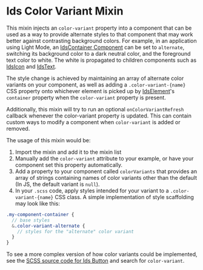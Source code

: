 # Ids Color Variant Mixin

This mixin injects an `color-variant` property into a component that can be used as a way to provide alternate styles to that component that may work better against contrasting background colors.  For example, in an application using Light Mode, an [IdsContainer Component](../ids-container/README.md) can be set to `alternate`, switching its background color to a dark neutral color, and the foreground text color to white.  The white is propagated to children components such as [IdsIcon](../ids-icon/README.md) and [IdsText](../ids-text/README.md).

The style change is achieved by maintaining an array of alternate color variants on your component, as well as adding a `.color-variant-{name}` CSS property onto whichever element is picked up by [IdsElement](../core/README.md)'s `container` property when the `color-variant` property is present.

Additionally, this mixin will try to run an optional `onColorVariantRefresh` callback whenever the color-variant property is updated.  This can contain custom ways to modify a component when `color-variant` is added or removed.

The usage of this mixin would be:

1. Import the mixin and add it to the mixin list
1. Manually add the `color-variant` attribute to your example, or have your component set this property automatically.
1. Add a property to your component called `colorVariants` that provides an array of strings containing names of color variants other than the default (In JS, the default variant is `null`).
1. In your `.scss` code, apply styles intended for your variant to a `.color-variant-{name}` CSS class.  A simple implementation of style scaffolding may look like this:

```scss
.my-component-container {
  // base styles
  &.color-variant-alternate {
    // styles for the "alternate" color variant
  }
}
```

To see a more complex version of how color variants could be implemented, see the [SCSS source code for Ids Button](https://github.com/infor-design/enterprise-wc/blob/main/src/components/ids-button/ids-button.scss) and search for `color-variant`.
